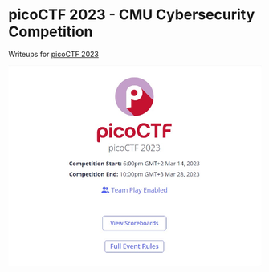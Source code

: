 # picoCTF 2023 - CMU Cybersecurity Competition

Writeups for [picoCTF 2023](https://play.picoctf.org/events/72)


![home.JPG](images/‏‏home.JPG)
